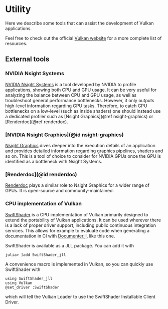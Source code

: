 # Utility

Here we describe some tools that can assist the development of Vulkan applications.

Feel free to check out the official [Vulkan website](https://www.vulkan.org/) for a more complete list of resources.

## External tools

### NVIDIA Nsight Systems

[NVIDIA Nsight Systems](https://developer.nvidia.com/nsight-systems) is a tool developed by NVIDIA to profile applications, showing both CPU and GPU usage. It can be very useful for analyzing the balance between CPU and GPU usage, as well as troubleshoot general performance bottlenecks. However, it only outputs high-level information regarding GPU tasks. Therefore, to catch GPU bottlenecks on a low-level (such as inside shaders) one should instead use a dedicated profiler such as [Nsight Graphics](@ref nsight-graphics) or [Renderdoc](@ref renderdoc).

### [NVIDIA Nsight Graphics](@id nsight-graphics)

[Nsight Graphics](https://developer.nvidia.com/nsight-graphics) dives deeper into the execution details of an application and provides detailed information regarding graphics pipelines, shaders and so on. This is a tool of choice to consider for NVIDIA GPUs once the GPU is identified as a bottleneck with Nsight Systems.

### [Renderdoc](@id renderdoc)

[Renderdoc](https://renderdoc.org/) plays a similar role to Nsight Graphics for a wider range of GPUs. It is open-source and community-maintained.

### CPU implementation of Vulkan

[SwiftShader](https://github.com/google/swiftshader) is a CPU implementation of Vulkan primarily designed to extend the portability of Vulkan applications. It can be used wherever there is a lack of proper driver support, including public continuous integration services. This allows for example to evaluate code when generating a documentation in CI with [Documenter.jl](https://github.com/JuliaDocs/Documenter.jl), like this one.

SwiftShader is available as a JLL package. You can add it with

```julia-repl
julia> ]add SwiftShader_jll
```

A convenience macro is implemented in Vulkan, so you can quickly use SwiftShader with

```@example
using SwiftShader_jll
using Vulkan
@set_driver :SwiftShader
```

which will tell the Vulkan Loader to use the SwiftShader Installable Client Driver.
